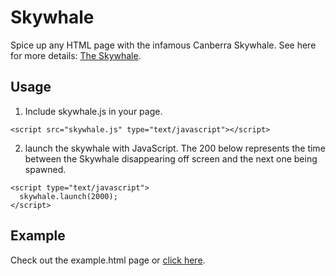 Skywhale
========

Spice up any HTML page with the infamous Canberra Skywhale. See here for more details: [The Skywhale](https://en.wikipedia.org/wiki/The_Skywhale).

Usage
---

1) Include skywhale.js in your page.
```
<script src="skywhale.js" type="text/javascript"></script>
```
2) launch the skywhale with JavaScript. The 200 below represents the time between the Skywhale disappearing off screen and the next one being spawned.
```
<script type="text/javascript">
  skywhale.launch(2000);
</script>
```

Example
---
Check out the example.html page or [click here](https://mleonard87.github.io/skywhale/).

